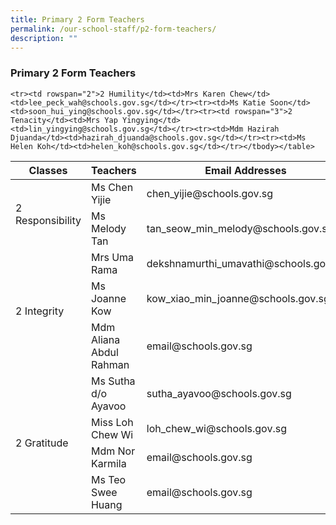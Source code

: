 ```yaml
---
title: Primary 2 Form Teachers
permalink: /our-school-staff/p2-form-teachers/
description: ""
---
```

### Primary 2 Form Teachers

<table><thead><tr><th>Classes</th><th>Teachers</th><th>Email Addresses</th></tr></thead><tbody><tr><td rowspan="2">2 Responsibility</td><td>Ms Chen Yijie</td><td>chen_yijie@schools.gov.sg</td></tr><tr><td>Ms Melody Tan</td><td>tan_seow_min_melody@schools.gov.sg</td></tr><tr><td rowspan="3">2 Integrity</td><td>Mrs Uma Rama</td><td>dekshnamurthi_umavathi@schools.gov.sg</td></tr><tr><td>Ms Joanne Kow</td><td>kow_xiao_min_joanne@schools.gov.sg</td></tr>
	<tr><td>Mdm Aliana Abdul Rahman</td><td>email@schools.gov.sg</td></tr>
		
<tr><td rowspan="4">2 Gratitude</td><td>Ms Sutha d/o Ayavoo</td><td>sutha_ayavoo@schools.gov.sg</td></tr><tr><td>Miss Loh Chew Wi</td><td>loh_chew_wi@schools.gov.sg</td></tr><tr><td>Mdm Nor Karmila</td><td>email@schools.gov.sg</td></tr>
	<tr><td>Ms Teo Swee Huang</td><td>email@schools.gov.sg</td></tr>
	
	<tr><td rowspan="2">2 Humility</td><td>Mrs Karen Chew</td><td>lee_peck_wah@schools.gov.sg</td></tr><tr><td>Ms Katie Soon</td><td>soon_hui_ying@schools.gov.sg</td></tr><tr><td rowspan="3">2 Tenacity</td><td>Mrs Yap Yingying</td><td>lin_yingying@schools.gov.sg</td></tr><tr><td>Mdm Hazirah Djuanda</td><td>hazirah_djuanda@schools.gov.sg</td></tr><tr><td>Ms Helen Koh</td><td>helen_koh@schools.gov.sg</td></tr></tbody></table>
